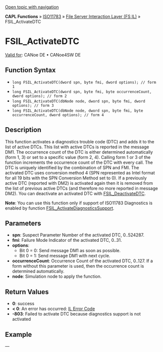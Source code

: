[Open topic with navigation](../../../../../../CANoeDEFamily.htm#Topics/CAPLFunctions/ISO11783/ISOInteractionLayerFS/Functions/CAPLfunctionIso11783FSILActivateDTC.md)

**CAPL Functions** » [ISO11783](../../CAPLfunctionsISO11783Overview.md) » [File Server Interaction Layer (FS IL)](../CAPLfunctionsISOILFSOverview.md) » FSIL_ActivateDTC

# FSIL_ActivateDTC

[Valid for](../../../../Shared/FeatureAvailability.md): CANoe DE • CANoe4SW DE

## Function Syntax

- `long FSIL_ActivateDTC(dword spn, byte fmi, dword options); // form 1`
- `long FSIL_ActivateDTC(dword spn, byte fmi, byte occurrenceCount, dword options); // form 2`
- `long FSIL_ActivateDTC(dbNode node, dword spn, byte fmi, dword options); // form 3`
- `long FSIL_ActivateDTC(dbNode node, dword spn, byte fmi, byte occurrenceCount, dword options); // form 4`

## Description

This function activates a diagnostics trouble code (DTC) and adds it to the list of active DTCs. This list with active DTCs is reported in the message DM1. The occurrence count of the DTC is either determined automatically (form 1, 3) or set to a specific value (form 2, 4). Calling form 1 or 3 of the function increments the occurrence count of the DTC with every call. The DTC is uniquely identified by the combination of SPN and FMI. The activated DTC uses conversion method 4 (SPN represented as Intel format for all 19 bits with the SPN Conversion Method set to 0). If a previously active DTC (reported with DM2) is activated again then it is removed from the list of previous active DTCs (and therefore no more reported in message DM2). You can deactivate an activated DTC with [FSIL_DeactivateDTC](CAPLfunctionIso11783FSILDeactivateDTC.md).

**Note**: You can use this function only if support of ISO11783 Diagnostics is enabled by function [FSIL_ActivateDiagnosticsSupport](CAPLfunctionIso11783FSILActivateDiagnosticsSupport.md).

## Parameters

- **spn**: Suspect Parameter Number of the activated DTC, 0..524287.
- **fmi**: Failure Mode Indicator of the activated DTC, 0..31.
- **options**:
  - Bit 0 = 0: Send message DM1 as soon as possible.
  - Bit 0 = 1: Send message DM1 with next cycle.
- **occurrenceCount**: Occurrence Count of the activated DTC, 0..127. If a form without this parameter is used, then the occurrence count is determined automatically.
- **node**: Simulation node to apply the function.

## Return Values

- **0**: success
- **< 0**: An error has occurred: [IL Error Code](../../../CAPLfunctionsISOj1939ErrorCodes.md)
- **-803**: Failed to activate DTC because diagnostics support is not activated

## Example

—
